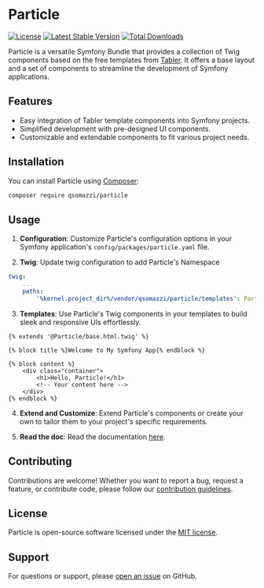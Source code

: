 # Particle

[![License](https://img.shields.io/badge/license-MIT-blue.svg)](https://opensource.org/licenses/MIT)
[![Latest Stable Version](https://poser.pugx.org/qsomazzi/particle/v/stable)](https://packagist.org/packages/qsomazzi/particle)
[![Total Downloads](https://poser.pugx.org/qsomazzi/particle/downloads)](https://packagist.org/packages/qsomazzi/particle)

Particle is a versatile Symfony Bundle that provides a collection of Twig components based on the free templates from [Tabler](https://tabler.io). It offers a base layout and a set of components to streamline the development of Symfony applications.

## Features

- Easy integration of Tabler template components into Symfony projects.
- Simplified development with pre-designed UI components.
- Customizable and extendable components to fit various project needs.

## Installation

You can install Particle using [Composer](https://getcomposer.org/):

```bash
composer require qsomazzi/particle
```

## Usage

1. **Configuration**: Customize Particle's configuration options in your Symfony application's `config/packages/particle.yaml` file.

2. **Twig**: Update twig configuration to add Particle's Namespace

```yaml
twig:
    ...
    paths:
        '%kernel.project_dir%/vendor/qsomazzi/particle/templates': Particle
```

3. **Templates**: Use Particle's Twig components in your templates to build sleek and responsive UIs effortlessly.

```twig
{% extends '@Particle/base.html.twig' %}

{% block title %}Welcome to My Symfony App{% endblock %}

{% block content %}
    <div class="container">
        <h1>Hello, Particle!</h1>
        <!-- Your content here -->
    </div>
{% endblock %}
```

4. **Extend and Customize**: Extend Particle's components or create your own to tailor them to your project's specific requirements.

5. **Read the doc**: Read the documentation [here](docs/index.md).

## Contributing

Contributions are welcome! Whether you want to report a bug, request a feature, or contribute code, please follow our [contribution guidelines](CONTRIBUTING.md).

## License

Particle is open-source software licensed under the [MIT license](LICENSE).

## Support

For questions or support, please [open an issue](https://github.com/qsomazzi/particle/issues) on GitHub.
